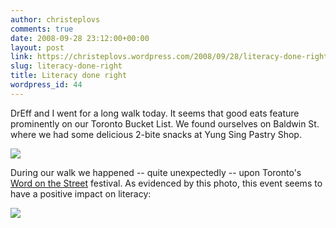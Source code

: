 ```yaml
---
author: christeplovs
comments: true
date: 2008-09-28 23:12:00+00:00
layout: post
link: https://christeplovs.wordpress.com/2008/09/28/literacy-done-right/
slug: literacy-done-right
title: Literacy done right
wordpress_id: 44
---
```


DrEff and I went for a long walk today.  It seems that good eats feature prominently on our Toronto Bucket List.  We found ourselves on Baldwin St. where we had some delicious 2-bite snacks at Yung Sing Pastry Shop.

[![](http://photos1.blogger.com/blogger/5055/1690/1600/Yung%20Sing%20Lineups.jpg)](http://photos1.blogger.com/blogger/5055/1690/1600/Yung%20Sing%20Lineups.jpg)

During our walk we happened -- quite unexpectedly -- upon Toronto's [Word on the Street](http://www.thewordonthestreet.ca/toronto/home.asp) festival.  As evidenced by this photo, this event seems to have a positive impact on literacy:

[![](http://1.bp.blogspot.com/_HhmPNW8ElxU/SOAUDFCaR8I/AAAAAAAAAHM/Mc_1KYsj3H4/s200/IMG_0018.jpg)](http://1.bp.blogspot.com/_HhmPNW8ElxU/SOAUDFCaR8I/AAAAAAAAAHM/Mc_1KYsj3H4/s1600/IMG_0018.jpg)
